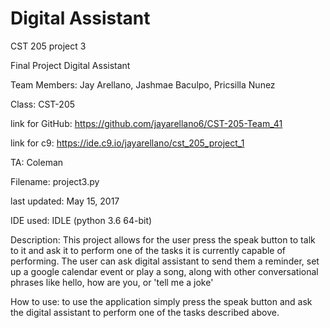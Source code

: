 # Digital Assistant
CST 205 project 3 

Final Project Digital Assistant

Team Members: Jay Arellano, Jashmae Baculpo, Pricsilla Nunez

Class: CST-205

link for GitHub: https://github.com/jayarellano6/CST-205-Team_41

link for c9: https://ide.c9.io/jayarellano/cst_205_project_1

TA: Coleman

Filename: project3.py

last updated: May 15, 2017

IDE used: IDLE (python 3.6 64-bit)

Description: This project allows for the user press the speak button to talk to it and ask
it to perform one of the tasks it is currently capable of performing. The user can ask digital
assistant to send them a reminder, set up a google calendar event or play a song, along
with other conversational phrases like hello, how are you, or 'tell me a joke'

How to use: to use the application simply press the speak button and ask the digital
assistant to perform one of the tasks described above.

